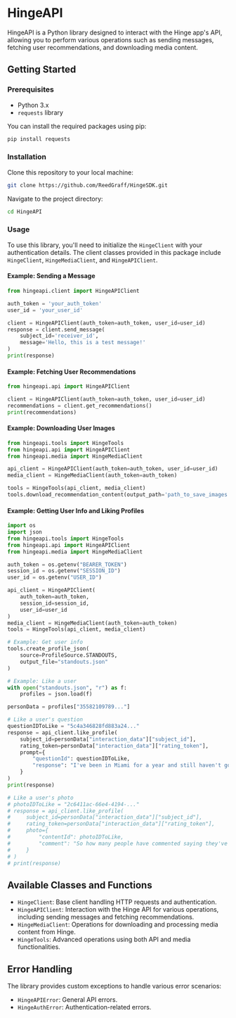 # HingeAPI

HingeAPI is a Python library designed to interact with the Hinge app's API, allowing you to perform various operations such as sending messages, fetching user recommendations, and downloading media content.

## Getting Started

### Prerequisites

- Python 3.x
- `requests` library

You can install the required packages using pip:

```bash
pip install requests
```

### Installation

Clone this repository to your local machine:

```bash
git clone https://github.com/ReedGraff/HingeSDK.git
```

Navigate to the project directory:

```bash
cd HingeAPI
```

### Usage

To use this library, you'll need to initialize the `HingeClient` with your authentication details. The client classes provided in this package include `HingeClient`, `HingeMediaClient`, and `HingeAPIClient`.

#### Example: Sending a Message

```python
from hingeapi.client import HingeAPIClient

auth_token = 'your_auth_token'
user_id = 'your_user_id'

client = HingeAPIClient(auth_token=auth_token, user_id=user_id)
response = client.send_message(
    subject_id='receiver_id',
    message='Hello, this is a test message!'
)
print(response)
```

#### Example: Fetching User Recommendations

```python
from hingeapi.api import HingeAPIClient

client = HingeAPIClient(auth_token=auth_token, user_id=user_id)
recommendations = client.get_recommendations()
print(recommendations)
```

#### Example: Downloading User Images

```python
from hingeapi.tools import HingeTools
from hingeapi.api import HingeAPIClient
from hingeapi.media import HingeMediaClient

api_client = HingeAPIClient(auth_token=auth_token, user_id=user_id)
media_client = HingeMediaClient(auth_token=auth_token)

tools = HingeTools(api_client, media_client)
tools.download_recommendation_content(output_path='path_to_save_images')
```

#### Example: Getting User Info and Liking Profiles

```python
import os
import json
from hingeapi.tools import HingeTools
from hingeapi.api import HingeAPIClient
from hingeapi.media import HingeMediaClient

auth_token = os.getenv("BEARER_TOKEN")
session_id = os.getenv("SESSION_ID")
user_id = os.getenv("USER_ID")

api_client = HingeAPIClient(
    auth_token=auth_token,
    session_id=session_id,
    user_id=user_id
)
media_client = HingeMediaClient(auth_token=auth_token)
tools = HingeTools(api_client, media_client)

# Example: Get user info
tools.create_profile_json(
    source=ProfileSource.STANDOUTS,
    output_file="standouts.json"
)

# Example: Like a user 
with open("standouts.json", "r") as f:
    profiles = json.load(f)

personData = profiles["35582109789..."]

# Like a user's question
questionIDToLike = "5c4a346828fd883a24..."
response = api_client.like_profile(
    subject_id=personData["interaction_data"]["subject_id"],
    rating_token=personData["interaction_data"]["rating_token"],
    prompt={
        "questionId": questionIDToLike,
        "response": "I've been in Miami for a year and still haven't gone (╥﹏╥)"
    }
)
print(response)

# Like a user's photo
# photoIDToLike = "2c6411ac-66e4-4194-..."
# response = api_client.like_profile(
#     subject_id=personData["interaction_data"]["subject_id"],
#     rating_token=personData["interaction_data"]["rating_token"],
#     photo={
#         "contentId": photoIDToLike,
#         "comment": "So how many people have commented saying they've been here before?"
#     }
# )
# print(response)
```

## Available Classes and Functions

- `HingeClient`: Base client handling HTTP requests and authentication.
- `HingeAPIClient`: Interaction with the Hinge API for various operations, including sending messages and fetching recommendations.
- `HingeMediaClient`: Operations for downloading and processing media content from Hinge.
- `HingeTools`: Advanced operations using both API and media functionalities.

## Error Handling

The library provides custom exceptions to handle various error scenarios:
- `HingeAPIError`: General API errors.
- `HingeAuthError`: Authentication-related errors.

<!--

## License

This project is licensed under the MIT License - see the [LICENSE](LICENSE) file for details.

## Contributing

Please read [CONTRIBUTING](CONTRIBUTING.md) for details on our code of conduct, and the process for submitting pull requests.
-->
